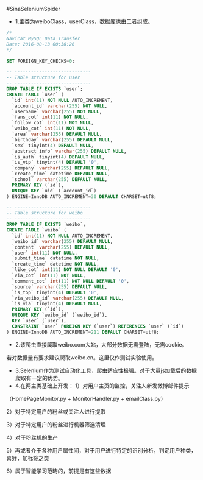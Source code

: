 #SinaSeleniumSpider

- 1.主类为weiboClass，userClass，数据库也由二者组成。
```sql
/*
Navicat MySQL Data Transfer
Date: 2016-08-13 00:38:26
*/

SET FOREIGN_KEY_CHECKS=0;

-- ----------------------------
-- Table structure for user
-- ----------------------------
DROP TABLE IF EXISTS `user`;
CREATE TABLE `user` (
  `id` int(11) NOT NULL AUTO_INCREMENT,
  `account_id` varchar(255) NOT NULL,
  `username` varchar(255) NOT NULL,
  `fans_cot` int(11) NOT NULL,
  `follow_cot` int(11) NOT NULL,
  `weibo_cot` int(11) NOT NULL,
  `area` varchar(255) DEFAULT NULL,
  `birthday` varchar(255) DEFAULT NULL,
  `sex` tinyint(4) DEFAULT NULL,
  `abstract_info` varchar(255) DEFAULT NULL,
  `is_auth` tinyint(4) DEFAULT NULL,
  `is_vip` tinyint(4) DEFAULT '0',
  `company` varchar(255) DEFAULT NULL,
  `create_time` datetime DEFAULT NULL,
  `school` varchar(255) DEFAULT NULL,
  PRIMARY KEY (`id`),
  UNIQUE KEY `uid` (`account_id`)
) ENGINE=InnoDB AUTO_INCREMENT=30 DEFAULT CHARSET=utf8;

-- ----------------------------
-- Table structure for weibo
-- ----------------------------
DROP TABLE IF EXISTS `weibo`;
CREATE TABLE `weibo` (
  `id` int(11) NOT NULL AUTO_INCREMENT,
  `weibo_id` varchar(255) DEFAULT NULL,
  `content` varchar(255) DEFAULT NULL,
  `user` int(11) NOT NULL,
  `submit_time` datetime NOT NULL,
  `create_time` datetime NOT NULL,
  `like_cot` int(11) NOT NULL DEFAULT '0',
  `via_cot` int(11) NOT NULL,
  `comment_cot` int(11) NOT NULL DEFAULT '0',
  `source` varchar(255) DEFAULT NULL,
  `is_top` tinyint(4) DEFAULT '0',
  `via_weibo_id` varchar(255) DEFAULT NULL,
  `is_via` tinyint(4) DEFAULT NULL,
  PRIMARY KEY (`id`),
  UNIQUE KEY `weibo_id` (`weibo_id`),
  KEY `user` (`user`),
  CONSTRAINT `user` FOREIGN KEY (`user`) REFERENCES `user` (`id`)
) ENGINE=InnoDB AUTO_INCREMENT=211 DEFAULT CHARSET=utf8;

```

- 2.该爬虫直接爬取weibo.com大站，大部分数据无需登陆，无需cookie。
 
 若对数据量有要求建议爬取weibo.cn。这里仅作测试实验使用。

- 3.Selenium作为测试自动化工具，爬虫适应性极强。对于大量js加载后的数据爬取有一定的优势。
- 4.在两主类基础上开发：
  1）对用户主页的监控，关注人新发微博邮件提示

（HomePageMonitor.py + MonitorHandler.py + emailClass.py）

  2）对于特定用户的粉丝或关注人进行提取
  
  3）对于特定用户的粉丝进行机器筛选清理
  
  4）对于粉丝机的生产
  
  5）再或者介于各种用户属性间，对于用户进行特定的识别分析，判定用户种类，喜好，加标签之类
  
  6）属于智能学习范畴的，前提是有这些数据
